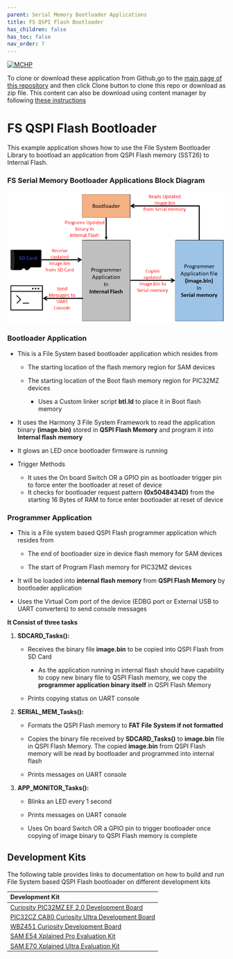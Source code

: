 ```yaml
---
parent: Serial Memory Bootloader Applications
title: FS QSPI Flash Bootloader
has_children: false
has_toc: false
nav_order: 7
---
```


[![MCHP](https://www.microchip.com/ResourcePackages/Microchip/assets/dist/images/logo.png)](https://www.microchip.com)

To clone or download these application from Github,go to the [main page of this repository](https://github.com/Microchip-MPLAB-Harmony/bootloader_apps_serial_memory) and then click Clone button to clone this repo or download as zip file. This content can also be download using content manager by following [these instructions](https://github.com/Microchip-MPLAB-Harmony/contentmanager/wiki)

# FS QSPI Flash Bootloader

This example application shows how to use the File System Bootloader Library to bootload an application from QSPI Flash memory (SST26) to Internal Flash.

### FS Serial Memory Bootloader Applications Block Diagram

![fs_serial_mem_btl_block_diagram](../../docs/images/fs_serial_mem_btl_block_diagram.png)

### Bootloader Application

- This is a File System based bootloader application which resides from
    - The starting location of the flash memory region for SAM devices

    - The starting location of the Boot flash memory region for PIC32MZ devices
        - Uses a Custom linker script **btl.ld** to place it in Boot flash memory

- It uses the Harmony 3 File System Framework to read the application binary **(image.bin)** stored in **QSPI Flash Memory** and program it into **Internal flash memory**

- It glows an LED once bootloader firmware is running

- Trigger Methods
    - It uses the On board Switch OR a GPIO pin as bootloader trigger pin to force enter the bootloader at reset of device
    - It checks for bootloader request pattern **(0x5048434D)** from the starting 16 Bytes of RAM to force enter bootloader at reset of device

### Programmer Application

- This is a File system based QSPI Flash programmer application which resides from
    - The end of bootloader size in device flash memory for SAM devices

    - The start of Program Flash memory for PIC32MZ devices

- It will be loaded into **internal flash memory** from **QSPI Flash Memory** by bootloader application

- Uses the Virtual Com port of the device (EDBG port or External USB to UART converters) to send console messages

**It Consist of three tasks**

1. **SDCARD_Tasks():**
    - Receives the binary file **image.bin** to be copied into QSPI Flash from SD Card
        - As the application running in internal flash should have capability to copy new binary file to QSPI Flash memory, we copy the **programmer application binary itself** in QSPI Flash Memory

    - Prints copying status on UART console

2. **SERIAL_MEM_Tasks():**
    - Formats the QSPI Flash memory to **FAT File System if not formatted**

    - Copies the binary file received by **SDCARD_Tasks()** to **image.bin** file in QSPI Flash Memory. The copied **image.bin** from QSPI Flash memory will be read by bootloader and programmed into internal flash

    - Prints messages on UART console

3. **APP_MONITOR_Tasks():**
    - Blinks an LED every 1 second

    - Prints messages on UART console

    - Uses On board Switch OR a GPIO pin to trigger bootloader once copying of image binary to QSPI Flash memory is complete

## Development Kits
The following table provides links to documentation on how to build and run File System based QSPI Flash bootloader on different development kits

| Development Kit |
|:---------|
|[Curiosity PIC32MZ EF 2.0 Development Board](docs/readme_pic32mz_ef_curiosity_v2.md) |
|[PIC32CZ CA80 Curiosity Ultra Development Board](docs/readme_pic32cz_ca80_curiosity_ultra.md) |
|[WBZ451 Curiosity Development Board](docs/readme_wbz451_curiosity.md)
|[SAM E54 Xplained Pro Evaluation Kit](docs/readme_sam_e54_xpro.md) |
|[SAM E70 Xplained Ultra Evaluation Kit](docs/readme_sam_e70_xult.md) |

